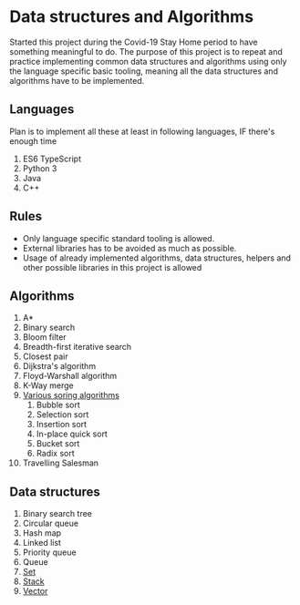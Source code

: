 # Data structures and Algorithms

Started this project during the Covid-19 Stay Home period to have something meaningful to do. The purpose of this project is to repeat and practice implementing common data structures and algorithms using only the language specific basic tooling, meaning all the data structures and algorithms have to be implemented.

## Languages

Plan is to implement all these at least in following languages, IF there's enough time

1. ES6 TypeScript
2. Python 3
3. Java
4. C++

## Rules

- Only language specific standard tooling is allowed.
- External libraries has to be avoided as much as possible.
- Usage of already implemented algorithms, data structures, helpers and other possible libraries in this project is allowed

## Algorithms

1. A*
2. Binary search
3. Bloom filter
4. Breadth-first iterative search
5. Closest pair
6. Dijkstra's algorithm
7. Floyd-Warshall algorithm
8. K-Way merge
9. [Various soring algorithms](Algorithms/Sorts/Sorts.md)
    1. Bubble sort
    2. Selection sort
    3. Insertion sort
    4. In-place quick sort
    5. Bucket sort
    6. Radix sort
10. Travelling Salesman

## Data structures

1. Binary search tree
2. Circular queue
3. Hash map
4. Linked list
5. Priority queue
6. Queue
7. [Set](Data%20structures/Set/)
8. [Stack](Data%20structures/Stack/Stack.md)
9. [Vector](Data%20structures/Vector/Vector.md)
